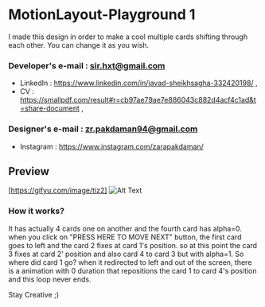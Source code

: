 # MotionLayout-Playground 1

I made this design in order to make a cool multiple cards shifting through each other. You can change it as you wish.


   ### **Developer's e-mail : sir.hxt@gmail.com** 
   - LinkedIn : https://www.linkedin.com/in/javad-sheikhsagha-332420198/ ,
   - CV :  https://smallpdf.com/result#r=cb97ae79ae7e886043c882d4acf4c1ad&t=share-document ,
    
   ### **Designer's e-mail : zr.pakdaman94@gmail.com** 
   - Instagram : https://www.instagram.com/zarapakdaman/

## Preview
[https://gifyu.com/image/tiz2]
![Alt Text](https://github.com/JavadSheikhsagha/MotionLayout-Playground1/blob/main/20210422_143747.gif)

### How it works?

It has actually 4 cards one on another and the fourth card has alpha=0. when you click on "PRESS HERE TO MOVE NEXT" button, the first card goes to left and the card 2 fixes at card 1's position. so at this point the card 3 fixes at card 2' position and also card 4 to card 3 but with alpha=1. So where did card 1 go? when it redirected to left and out of the screen, there is a animation with 0 duration that repositions the card 1 to card 4's position and this loop never ends.

Stay Creative ;)

